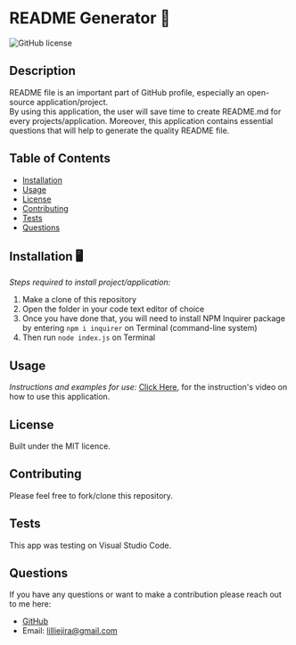 # README Generator 💎
![GitHub license](https://img.shields.io/badge/license-MIT-yellow.svg) 

## Description
README file is an important part of GitHub profile, especially an open-source application/project.  
By using this application, the user will save time to create README.md for every projects/application. 
Moreover, this application contains essential questions that will help to generate the quality README file. 


## Table of Contents 
- [Installation](#installation)
- [Usage](#usage)
- [License](#license)
- [Contributing](#contributing)
- [Tests](#tests)
- [Questions](#questions)

## Installation 🖥️
*Steps required to install project/application:*
1.	Make a clone of this repository
2.	Open the folder in your code text editor of choice
3.	Once you have done that, you will need to install NPM Inquirer package by entering `npm i inquirer` on Terminal (command-line system)
4.	Then run `node index.js` on Terminal


## Usage
*Instructions and examples for use:* 
[Click Here](https://drive.google.com/file/d/1eBrC2QiBfn7CudCdlJKWX6eCksZb_XOq/view), for the instruction's video on how to use this application.

## License
Built under the MIT licence. 

## Contributing
Please feel free to fork/clone this repository.

## Tests
This app was testing on Visual Studio Code.

## Questions
If you have any questions or want to make a contribution please reach out to me here: 

* [GitHub](https://github.com/lilliemefie/) 
* Email: lilliejira@gmail.com
